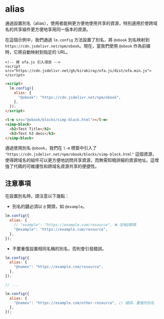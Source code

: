 # alias

通過設置別名（alias），使用者能夠更方便地使用共享的資源，特別適用於使跨域名的共享組件更方便地享用同一版本的資源。

在這個示例中，我們通過 `lm.config` 方法設置了別名，將 `@obook` 別名映射到 `https://cdn.jsdelivr.net/npm/obook`。現在，當我們使用 `@obook` 作為前綴時，它將自動映射到指定的 URL。

<html-viewer>

```
<!-- 將 ofa.js 引入項目 -->
<script src="https://cdn.jsdelivr.net/gh/kirakiray/ofa.js/dist/ofa.min.js"></script>
```

```html
<script>
  lm.config({
    alias: {
      "@obook": "https://cdn.jsdelivr.net/npm/obook",
    },
  });
</script>

<l-m src="@obook/blocks/simp-block.html"></l-m>
<simp-block>
  <h2>Test Title</h2>
  <h3>Test h3 desc</h3>
</simp-block>
```

</html-viewer>

通過使用別名 `@obook`，我們在 `l-m` 標簽中引入了 `"https://cdn.jsdelivr.net/npm/obook/blocks/simp-block.html"` 這個資源，使得跨域名的組件可以更方便地訪問共享資源，而無需知曉詳細的資源地址。這增強了代碼的可維護性和跨域名資源共享的便捷性。

## 注意事項

在設置別名時，請注意以下幾點：

- 別名的鍵必須以 `@` 開頭，如 `@example`。

```javascript
lm.config({
  alias: {
    // "example": "https://example.com/resource", ❌ 沒有@開頭
    "@example": "https://example.com/resource",
  },
});
```

- 不要重復設置相同名稱的別名，否則會引發錯誤。

```javascript
lm.config({
  alias: {
    "@namex": "https://example.com/resource",
  },
});

// ...

lm.config({
  alias: {
    "@namex": "https://example.com/other-resource", // 錯誤，重復的別名
  },
});
```